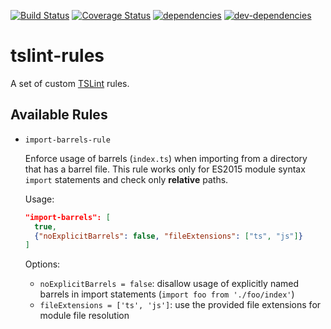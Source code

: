 [![Build Status][build-image]][build-url] [![Coverage Status][coverage-image]][coverage-url] [![dependencies][deps-image]][deps-url] [![dev-dependencies][dev-deps-image]][dev-deps-url]

# tslint-rules

A set of custom [TSLint](https://github.com/palantir/tslint) rules.

Available Rules
-----

- `import-barrels-rule`

  Enforce usage of barrels (`index.ts`) when importing from a directory that has a barrel file. This rule
  works only for ES2015 module syntax `import` statements and check only **relative** paths.
  
  Usage:
  ```json
  "import-barrels": [
    true,
    {"noExplicitBarrels": false, "fileExtensions": ["ts", "js"]}
  ]
  ```

  Options:
  
  - `noExplicitBarrels = false`: disallow usage of explicitly named barrels in import statements (`import foo from './foo/index'`)
  - `fileExtensions = ['ts', 'js']`: use the provided file extensions for module file resolution
  

[build-image]: https://img.shields.io/travis/BendingBender/tslint-rules/master.svg?style=flat-square
[build-url]: https://travis-ci.org/BendingBender/tslint-rules
[coverage-image]: https://img.shields.io/coveralls/BendingBender/tslint-rules/master.svg?style=flat-square
[coverage-url]: https://coveralls.io/r/BendingBender/tslint-rules?branch=master
[deps-image]: https://img.shields.io/david/BendingBender/tslint-rules.svg?style=flat-square
[deps-url]: https://david-dm.org/BendingBender/tslint-rules
[dev-deps-image]: https://img.shields.io/david/dev/BendingBender/tslint-rules.svg?style=flat-square
[dev-deps-url]: https://david-dm.org/BendingBender/tslint-rules?type=dev
